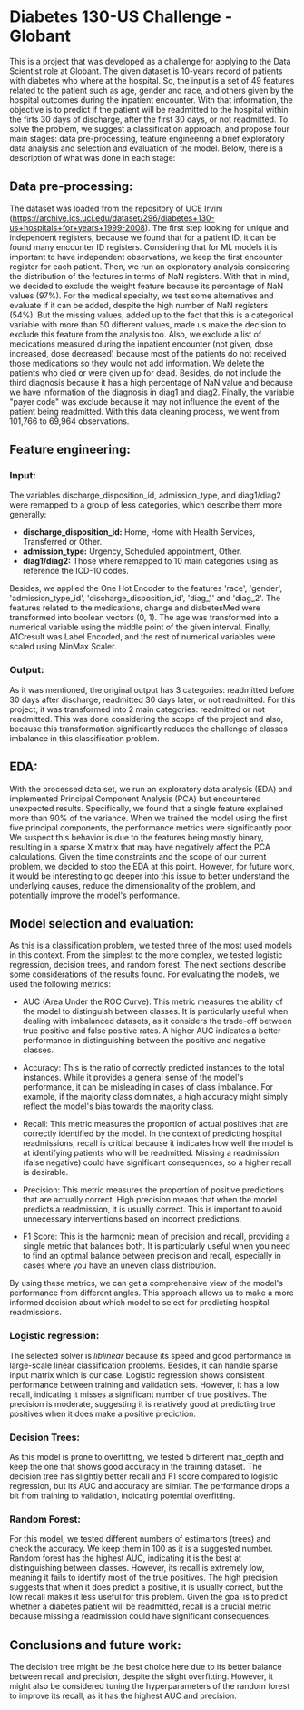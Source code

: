 # Diabetes 130-US Challenge - Globant
This is a project that was developed as a challenge for applying to the Data Scientist role at Globant. The given dataset is 10-years record of patients with diabetes who where 
at the hospital. So, the input is a set of 49 features related to the patient such as age, gender and race, and others given by the hospital outcomes during the inpatient encounter. 
With that information, the objective is to predict if the patient will be readmitted to the hospital within the firts 30 days of discharge, after the first 30 days, or not readmitted.
To solve the problem, we suggest a classification approach, and propose four main stages: data pre-processing, feature engineering a brief exploratory data analysis and selection and evaluation of the model. 
Below, there is a description of what was done in each stage:

## Data pre-processing:
The dataset was loaded from the repository of UCE Irvini (https://archive.ics.uci.edu/dataset/296/diabetes+130-us+hospitals+for+years+1999-2008). The first step looking for unique and 
independent registers, because we found that for a patient ID, it can be found many encounter ID registers. Considering that for ML models it is important to have independent observations,
we keep the first encounter register for each patient. Then, we run an explonatory analysis considering the distribution of the features in terms of NaN registers. With that in mind, 
we decided to exclude the weight feature because its percentage of NaN values (97%). For the medical specialty, we test some alternatives and evaluate if it can be added, despite the high 
number of NaN registers (54%). But the missing values, added up to the fact that this is a categorical variable with more than 50 different values, made us make the decision
to exclude this feature from the analysis too. 
Also, we exclude a list of medications measured during the inpatient encounter (not given, dose increased, dose decreased) because most of the patients do not received those medications
so they would not add information. We delete the patients who died or were given up for dead. Besides, do not include the third diagnosis because it has a high percentage of NaN value 
and because we have information of the diagnosis in diag1 and diag2. 
Finally, the variable "payer code" was exclude because it may not influence the event of the patient being readmitted.
With this data cleaning process, we went from 101,766 to 69,964 observations.

## Feature engineering:
### Input:
The variables discharge_disposition_id, admission_type, and diag1/diag2 were remapped to a group of less categories, which describe them more generally:
* __discharge_disposition_id:__ Home, Home with Health Services, Transferred or Other.
* __admission_type:__ Urgency, Scheduled appointment, Other.
* __diag1/diag2:__ Those where remapped to 10 main categories using as reference the ICD-10 codes.

Besides, we applied the One Hot Encoder to the features 'race', 'gender', 'admission_type_id', 'discharge_disposition_id', 'diag_1' and 'diag_2'.
The features related to the medications, change and diabetesMed were transformed into boolean vectors (0, 1). The age was transformed into a numerical variable
using the middle point of the given interval. Finally, A1Cresult was Label Encoded, and the rest of numerical variables were scaled using MinMax Scaler. 
### Output:
As it was mentioned, the original output has 3 categories: readmitted before 30 days after discharge, readmitted 30 days later, or not readmitted. For this project, it was transformed into 2 main categories: readmitted or not readmitted. 
This was done considering the scope of the project and also, because this transformation significantly reduces the challenge of classes imbalance in this classification problem.
## EDA:
With the processed data set, we run an exploratory data analysis (EDA) and implemented Principal Component Analysis (PCA) but encountered unexpected results. 
Specifically, we found that a single feature explained more than 90% of the variance. When we trained the model using the first five principal components, the performance metrics were significantly poor. 
We suspect this behavior is due to the features being mostly binary, resulting in a sparse X matrix that may have negatively affect the PCA calculations. 
Given the time constraints and the scope of our current problem, we decided to stop the EDA at this point. 
However, for future work, it would be interesting to go deeper into this issue to better understand the underlying causes, reduce the dimensionality of the problem, and potentially improve the model's performance.

## Model selection and evaluation:
As this is a classification problem, we tested three of the most used models in this context. From the simplest to the more complex, we tested logistic regression, decision trees, and random forest. The next sections describe some considerations of the results found. For evaluating the models, we used the following metrics:

- AUC (Area Under the ROC Curve): This metric measures the ability of the model to distinguish between classes. It is particularly useful when dealing with imbalanced datasets, as it considers the trade-off between true positive and false positive rates. A higher AUC indicates a better performance in distinguishing between the positive and negative classes.

- Accuracy: This is the ratio of correctly predicted instances to the total instances. While it provides a general sense of the model's performance, it can be misleading in cases of class imbalance. For example, if the majority class dominates, a high accuracy might simply reflect the model's bias towards the majority class.

- Recall: This metric measures the proportion of actual positives that are correctly identified by the model. In the context of predicting hospital readmissions, recall is critical because it indicates how well the model is at identifying patients who will be readmitted. Missing a readmission (false negative) could have significant consequences, so a higher recall is desirable.

- Precision: This metric measures the proportion of positive predictions that are actually correct. High precision means that when the model predicts a readmission, it is usually correct. This is important to avoid unnecessary interventions based on incorrect predictions.

- F1 Score: This is the harmonic mean of precision and recall, providing a single metric that balances both. It is particularly useful when you need to find an optimal balance between precision and recall, especially in cases where you have an uneven class distribution.

By using these metrics, we can get a comprehensive view of the model's performance from different angles. This approach allows us to make a more informed decision about which model to select for predicting hospital readmissions.


### Logistic regression:
The selected solver is _liblinear_ because its speed and good performance in large-scale linear classification problems. Besides, it can handle sparse input matrix which is our case. 
Logistic regression shows consistent performance between training and validation sets. However, it has a low recall, indicating it misses a significant number of true positives. 
The precision is moderate, suggesting it is relatively good at predicting true positives when it does make a positive prediction.

### Decision Trees:
As this model is prone to overfitting, we tested 5 different max_depth and keep the one that shows good accuracy in the training dataset. The decision tree has slightly better recall and F1 score compared to logistic regression, but its AUC and accuracy are similar. 
The performance drops a bit from training to validation, indicating potential overfitting.

### Random Forest:
For this model, we tested different numbers of estimartors (trees) and check the accuracy. We keep them in 100 as it is a suggested number. Random forest has the highest AUC, indicating it is the best at distinguishing between classes. However, its recall is extremely low, meaning it fails to identify most of the true positives. 
The high precision suggests that when it does predict a positive, it is usually correct, but the low recall makes it less useful for this problem.
Given the goal is to predict whether a diabetes patient will be readmitted, recall is a crucial metric because missing a readmission could have significant consequences.


## Conclusions and future work:
The decision tree might be the best choice here due to its better balance between recall and precision, despite the slight overfitting. 
However, it might also be considered tuning the hyperparameters of the random forest to improve its recall, as it has the highest AUC and precision.
